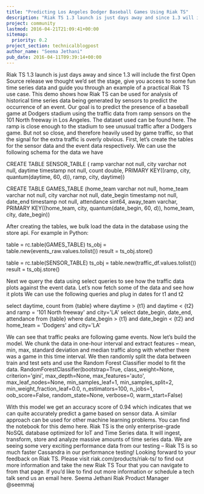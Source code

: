 ```yaml
---
title: "Predicting Los Angeles Dodger Baseball Games Using Riak TS"
description: "Riak TS 1.3 launch is just days away and since 1.3 will include the first Open Source release we thought we’d set the stage, give you access to some fun time series data and guide you through an example of a practical Riak TS use case. This demo shows how Riak TS can be used for analysis of historic"
project: community
lastmod: 2016-04-21T21:09:41+00:00
sitemap:
  priority: 0.2
project_section: technicalblogpost
author_name: "Seema Jethani"
pub_date: 2016-04-11T09:39:14+00:00
---
```

Riak TS 1.3 launch is just days away and since 1.3 will include the first Open Source release we thought we’d set the stage, give you access to some fun time series data and guide you through an example of a practical Riak TS use case. This demo shows how Riak TS can be used for analysis of historical time series data being generated by sensors to predict the occurrence of an event.
Our goal is to predict the presence of a baseball game at Dodgers stadium using the traffic data from ramp sensors on the 101 North freeway in Los Angeles. The dataset used can be found here. The ramp is close enough to the stadium to see unusual traffic after a Dodgers game. But not so close, and therefore heavily used by game traffic, so that the signal for the extra traffic is overly obvious.
First, let’s create the tables for the sensor data and the event data respectively. We can use the following schema for the data we have

CREATE TABLE SENSOR\_TABLE (
 ramp varchar not null,
 city varchar not null,
 daytime timestamp not null,
 count double,
 PRIMARY KEY((ramp, city, quantum(daytime, 60, d)), ramp, city, daytime))

CREATE TABLE GAMES\_TABLE (home\_team varchar not null,
 home\_team varchar not null,
 city varchar not null,
 date\_begin timestamp not null,
 date\_end timestamp not null,
 attendance sint64,
 away\_team varchar,
 PRIMARY KEY((home\_team, city, quantum(date\_begin, 60, d)), home\_team, city, date\_begin))

After creating the tables, we bulk load the data in the database using the store api.
For example in Python:

table = rc.table(GAMES\_TABLE)
ts\_obj = table.new(events\_raw.values.tolist())
result = ts\_obj.store()

table = rc.table(SENSOR\_TABLE)
ts\_obj = table.new(traffic\_df.values.tolist())
result = ts\_obj.store()

Next we query the data using select queries to see how the traffic data plots against the event data.
Let’s now fetch some of the data and see how it plots
We can use the following queries and plug in dates for t1 and t2

select daytime, count from {table} where daytime > {t1} and daytime < {t2} and ramp = '101 North freeway' and city='LA' 
select date\_begin, date\_end, attendance from {table} where date\_begin > {t1} and date\_begin < {t2} and home\_team = 'Dodgers' and city='LA'


We can see that traffic peaks are following game events.
Now let’s build the model. We chunk the data in one-hour interval and extract features – mean, min, max, standard deviation and median traffic along with whether there was a game in this time interval. We then randomly split the data between train and test sets and use the Random Forest Classifier model to fit the data.
RandomForestClassifier(bootstrap=True, class\_weight=None, criterion='gini',
max\_depth=None, max\_features='auto', max\_leaf\_nodes=None,
min\_samples\_leaf=1, min\_samples\_split=2,
min\_weight\_fraction\_leaf=0.0, n\_estimators=100, n\_jobs=1,
oob\_score=False, random\_state=None, verbose=0,
warm\_start=False)

With this model we get an accuracy score of 0.94 which indicates that we can quite accurately predict a game based on sensor data. A similar approach can be used for other machine learning problems. You can find the notebook for this demo here.
Riak TS is the only enterprise-grade NoSQL database optimized for IoT and Time Series data. It will ingest, transform, store and analyze massive amounts of time series data. We are seeing some very exciting performance data from our testing – Riak TS is so much faster Cassandra in our performance testing!
Looking forward to your feedback on Riak TS. Please visit riak.com/products/riak-ts/ to find out more information and take the new Riak TS Tour that you can navigate to from that page. If you’d like to find out more information or schedule a tech talk send us an email here.
Seema Jethani
Riak Product Manager
@seemmaj
